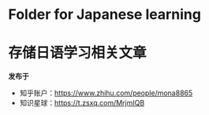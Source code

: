 # Folder for Japanese learning
# 存储日语学习相关文章

**发布于**
- 知乎账户：https://www.zhihu.com/people/mona8865
- 知识星球：https://t.zsxq.com/MrjmIQB